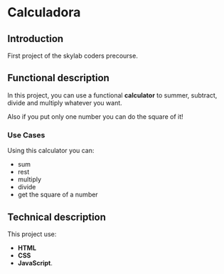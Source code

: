 Calculadora
=========


## Introduction
First project of the skylab coders precourse.  


## Functional description
In this project, you can use a functional **calculator** to summer, subtract, divide and multiply whatever you want. 

Also if you put only one number you can do the square of it!

### Use Cases

Using this calculator you can:

- sum
- rest
- multiply 
- divide
- get the square of a number

## Technical description

This project use:
 - **HTML** 
 - **CSS** 
 - **JavaScript**.